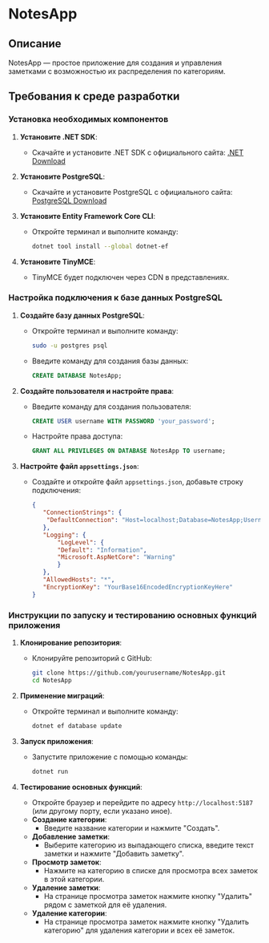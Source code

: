 # NotesApp

## Описание

NotesApp — простое приложение для создания и управления заметками с возможностью их распределения по категориям.

## Требования к среде разработки

### Установка необходимых компонентов

1. **Установите .NET SDK**:
   - Скачайте и установите .NET SDK с официального сайта: [.NET Download](https://dotnet.microsoft.com/download)

2. **Установите PostgreSQL**:
   - Скачайте и установите PostgreSQL с официального сайта: [PostgreSQL Download](https://www.postgresql.org/download/)

3. **Установите Entity Framework Core CLI**:
   - Откройте терминал и выполните команду:
     ```sh
     dotnet tool install --global dotnet-ef
     ```

4. **Установите TinyMCE**:
   - TinyMCE будет подключен через CDN в представлениях.

### Настройка подключения к базе данных PostgreSQL

1. **Создайте базу данных PostgreSQL**:
   - Откройте терминал и выполните команду:
     ```sh
     sudo -u postgres psql
     ```
   - Введите команду для создания базы данных:
     ```sql
     CREATE DATABASE NotesApp;
     ```

2. **Создайте пользователя и настройте права**:
   - Введите команду для создания пользователя:
     ```sql
     CREATE USER username WITH PASSWORD 'your_password';
     ```
   - Настройте права доступа:
     ```sql
     GRANT ALL PRIVILEGES ON DATABASE NotesApp TO username;
     ```

3. **Настройте файл `appsettings.json`**:
   - Создайте и откройте файл `appsettings.json`, добавьте строку подключения:
     ```json
     {
        "ConnectionStrings": {
         "DefaultConnection": "Host=localhost;Database=NotesApp;Username=username;Password=your_password"
        },
        "Logging": {
            "LogLevel": {
            "Default": "Information",
            "Microsoft.AspNetCore": "Warning"
            }
        },
        "AllowedHosts": "*",
        "EncryptionKey": "YourBase16EncodedEncryptionKeyHere"
     }
     ```

### Инструкции по запуску и тестированию основных функций приложения

1. **Клонирование репозитория**:
   - Клонируйте репозиторий с GitHub:
     ```sh
     git clone https://github.com/yourusername/NotesApp.git
     cd NotesApp
     ```

2. **Применение миграций**:
   - Откройте терминал и выполните команду:
     ```sh
     dotnet ef database update
     ```

3. **Запуск приложения**:
   - Запустите приложение с помощью команды:
     ```sh
     dotnet run
     ```

4. **Тестирование основных функций**:
   - Откройте браузер и перейдите по адресу `http://localhost:5187` (или другому порту, если указано иное).
   - **Создание категории**:
     - Введите название категории и нажмите "Создать".
   - **Добавление заметки**:
     - Выберите категорию из выпадающего списка, введите текст заметки и нажмите "Добавить заметку".
   - **Просмотр заметок**:
     - Нажмите на категорию в списке для просмотра всех заметок в этой категории.
   - **Удаление заметки**:
     - На странице просмотра заметок нажмите кнопку "Удалить" рядом с заметкой для её удаления.
   - **Удаление категории**:
     - На странице просмотра заметок нажмите кнопку "Удалить категорию" для удаления категории и всех её заметок.

